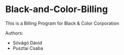 # Black-and-Color-Billing

This is a Billing Program for Black & Color Corporation

Authors:
  - Sóvágó Dávid
  - Pusztai Csaba
